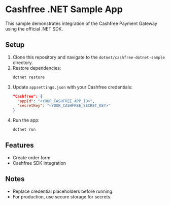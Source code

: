# Cashfree .NET Sample App

This sample demonstrates integration of the Cashfree Payment Gateway using the official .NET SDK.

## Setup

1. Clone this repository and navigate to the `dotnet/cashfree-dotnet-sample` directory.
2. Restore dependencies:
   ```sh
   dotnet restore
   ```
3. Update `appsettings.json` with your Cashfree credentials:
   ```json
   "Cashfree": {
     "appId": "<YOUR_CASHFREE_APP_ID>",
     "secretKey": "<YOUR_CASHFREE_SECRET_KEY>"
   }
   ```
4. Run the app:
   ```sh
   dotnet run
   ```

## Features

- Create order form
- Cashfree SDK integration

## Notes

- Replace credential placeholders before running.
- For production, use secure storage for secrets.
